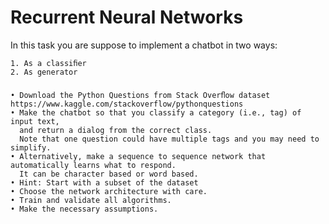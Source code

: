 # Recurrent Neural Networks
In this task you are suppose to implement a chatbot in two ways:

	1. As a classiﬁer
	2. As generator

###

	• Download the Python Questions from Stack Overﬂow dataset https://www.kaggle.com/stackoverflow/pythonquestions 
	• Make the chatbot so that you classify a category (i.e., tag) of input text,
 	  and return a dialog from the correct class.
 	  Note that one question could have multiple tags and you may need to simplify.
	• Alternatively, make a sequence to sequence network that automatically learns what to respond.
 	  It can be character based or word based.
	• Hint: Start with a subset of the dataset 
 	• Choose the network architecture with care. 
	• Train and validate all algorithms. 
	• Make the necessary assumptions.
